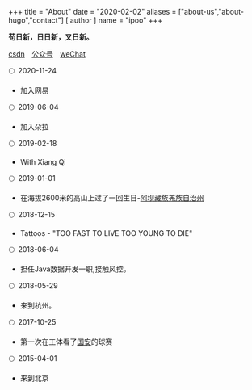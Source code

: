 +++
title = "About"
date = "2020-02-02"
aliases = ["about-us","about-hugo","contact"]
[ author ]
  name = "ipoo"
+++


**苟日新，日日新，又日新。**

[csdn](https://blog.csdn.net/qq_37518574)&ensp;&ensp;[公众号](http://oss.ipooli.com/images/%E5%85%AC%E4%BC%97%E5%8F%B7code.jpg)&ensp;&ensp;[weChat](http://oss.ipooli.com/uploads%2F2020%2F07%2F13%2FEO5jVJwi_vxlijun.jpg?Expires=1594619777)
<!-- :dog: GitHub: **https://github.com/holdlijun** <br>  
:panda_face: 掘金: **https://juejin.im/user/5d67c98251882518e00565d7** <br>   -->


:full_moon:&ensp;2020-11-24

- 加入网易

:full_moon:&ensp;2019-06-04

- 加入朵拉

:full_moon:&ensp;2019-02-18

- With Xiang Qi

:full_moon:&ensp;2019-01-01

- 在海拔2600米的高山上过了一回生日-[阿坝藏族羌族自治州](https://goo.gl/maps/8FvccY63VnXBYHKd8)

:full_moon:&ensp;2018-12-15

- Tattoos - "TOO FAST TO LIVE TOO YOUNG TO DIE"

:full_moon:&ensp;2018-06-04

- 担任Java数据开发一职,接触风控。

:full_moon:&ensp;2018-05-29

- 来到杭州。

:full_moon:&ensp;2017-10-25

- 第一次在工体看了[国安](http://www.fcguoan.com/)的球赛

:full_moon:&ensp;2015-04-01

- 来到北京

